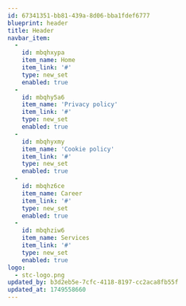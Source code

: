 ```yaml
---
id: 67341351-bb81-439a-8d06-bba1fdef6777
blueprint: header
title: Header
navbar_item:
  -
    id: mbqhxypa
    item_name: Home
    item_link: '#'
    type: new_set
    enabled: true
  -
    id: mbqhy5a6
    item_name: 'Privacy policy'
    item_link: '#'
    type: new_set
    enabled: true
  -
    id: mbqhyxmy
    item_name: 'Cookie policy'
    item_link: '#'
    type: new_set
    enabled: true
  -
    id: mbqhz6ce
    item_name: Career
    item_link: '#'
    type: new_set
    enabled: true
  -
    id: mbqhziw6
    item_name: Services
    item_link: '#'
    type: new_set
    enabled: true
logo:
  - stc-logo.png
updated_by: b3d2eb5e-7cfc-4118-8197-cc2aca8fb55f
updated_at: 1749558660
---
```

